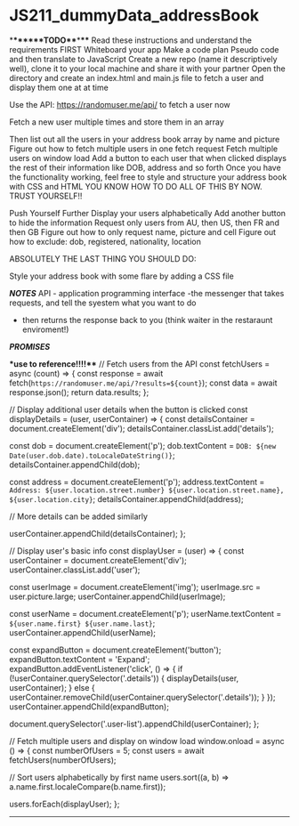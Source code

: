 # JS211_dummyData_addressBook

\***\*\*\*\*\*\***TODO**\*\***\***\*\***
Read these instructions and understand the requirements FIRST
Whiteboard your app
Make a code plan
Pseudo code and then translate to JavaScript
Create a new repo (name it descriptively well), clone it to your local machine and share it with your partner
Open the directory and create an index.html and main.js file to fetch a user and display them one at at time

Use the API: https://randomuser.me/api/ to fetch a user now

Fetch a new user multiple times and store them in an array

Then list out all the users in your address book array by name and picture
Figure out how to fetch multiple users in one fetch request
Fetch multiple users on window load
Add a button to each user that when clicked displays the rest of their information like DOB, address and so forth
Once you have the functionality working, feel free to style and structure your address book with CSS and HTML
YOU KNOW HOW TO DO ALL OF THIS BY NOW. TRUST YOURSELF!!

Push Yourself Further
Display your users alphabetically
Add another button to hide the information
Request only users from AU, then US, then FR and then GB
Figure out how to only request name, picture and cell
Figure out how to exclude: dob, registered, nationality, location

ABSOLUTELY THE LAST THING YOU SHOULD DO:

Style your address book with some flare by adding a CSS file

**_NOTES_**
API - application programming interface
-the messenger that takes requests, and tell the syestem what you want to do

- then returns the response back to you (think waiter in the restaraunt enviroment!)

**_PROMISES_**

**\***use to reference!!!!**\*\***
// Fetch users from the API
const fetchUsers = async (count) => {
const response = await fetch(`https://randomuser.me/api/?results=${count}`);
const data = await response.json();
return data.results;
};

// Display additional user details when the button is clicked
const displayDetails = (user, userContainer) => {
const detailsContainer = document.createElement('div');
detailsContainer.classList.add('details');

const dob = document.createElement('p');
dob.textContent = `DOB: ${new Date(user.dob.date).toLocaleDateString()}`;
detailsContainer.appendChild(dob);

const address = document.createElement('p');
address.textContent = `Address: ${user.location.street.number} ${user.location.street.name}, ${user.location.city}`;
detailsContainer.appendChild(address);

// More details can be added similarly

userContainer.appendChild(detailsContainer);
};

// Display user's basic info
const displayUser = (user) => {
const userContainer = document.createElement('div');
userContainer.classList.add('user');

const userImage = document.createElement('img');
userImage.src = user.picture.large;
userContainer.appendChild(userImage);

const userName = document.createElement('p');
userName.textContent = `${user.name.first} ${user.name.last}`;
userContainer.appendChild(userName);

const expandButton = document.createElement('button');
expandButton.textContent = 'Expand';
expandButton.addEventListener('click', () => {
if (!userContainer.querySelector('.details')) {
displayDetails(user, userContainer);
} else {
userContainer.removeChild(userContainer.querySelector('.details'));
}
});
userContainer.appendChild(expandButton);

document.querySelector('.user-list').appendChild(userContainer);
};

// Fetch multiple users and display on window load
window.onload = async () => {
const numberOfUsers = 5;
const users = await fetchUsers(numberOfUsers);

// Sort users alphabetically by first name
users.sort((a, b) => a.name.first.localeCompare(b.name.first));

users.forEach(displayUser);
};

---
